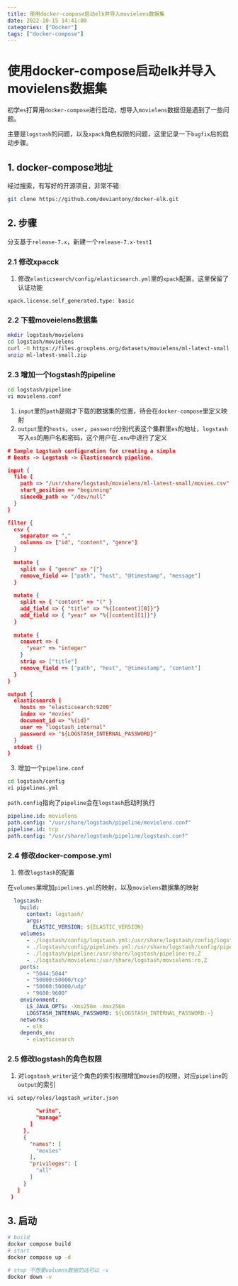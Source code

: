 ```yaml
---
title: 使用docker-compose启动elk并导入movielens数据集
date: 2022-10-15 14:41:00
categories: ["Docker"]
tags: ["docker-compose"]
---
```


# 使用docker-compose启动elk并导入movielens数据集

初学`es`打算用`docker-compose`进行启动，想导入`movielens`数据但是遇到了一些问题。

主要是`logstash`的问题，以及`xpack`角色权限的问题，这里记录一下`bugfix`后的启动步骤。

## 1. docker-compose地址

经过搜索，有写好的开源项目，非常不错:

```bash
git clone https://github.com/deviantony/docker-elk.git
```

## 2. 步骤

分支基于`release-7.x`，新建一个`release-7.x-test1`

### 2.1 修改xpacck

1. 修改`elasticsearch/config/elasticsearch.yml`里的`xpack`配置，这里保留了认证功能

```
xpack.license.self_generated.type: basic
```

### 2.2 下载moveielens数据集

```bash
mkdir logstash/movielens
cd logstash/movielens
curl -O https://files.grouplens.org/datasets/movielens/ml-latest-small.zip
unzip ml-latest-small.zip
```

### 2.3 增加一个logstash的pipeline

```bash
cd logstash/pipeline
vi movielens.conf
```

1. `input`里的`path`是刚才下载的数据集的位置，待会在`docker-compose`里定义映射
2. `output`里的`hosts`，`user`，`password`分别代表这个集群里`es`的地址，`logstash`写入`es`的用户名和密码，这个用户在`.env`中进行了定义

```json
# Sample Logstash configuration for creating a simple
# Beats -> Logstash -> Elasticsearch pipeline.

input {
  file {
    path => "/usr/share/logstash/movielens/ml-latest-small/movies.csv"
    start_position => "beginning"
    sincedb_path => "/dev/null"
  }
}

filter {
  csv {
    separator => ","
    columns => ["id", "content", "genre"]
  }
  
  mutate {
    split => { "genre" => "|"}
    remove_field => ["path", "host", "@timestamp", "message"]
  }
  
  mutate {
    split => { "content" => "(" }
    add_field => { "title" => "%{[content][0]}"}
    add_field => { "year" => "%{[content][1]}"}
  }
  
  mutate {
    convert => {
      "year" => "integer"
    }
    strip => ["title"]
    remove_field => ["path", "host", "@timestamp", "content"]
  }
}

output {
  elasticsearch {
    hosts => "elasticsearch:9200"
    index => "movies"
    document_id => "%{id}"
    user => "logstash_internal"
    password => "${LOGSTASH_INTERNAL_PASSWORD}"
  }
  stdout {}
}

```

3. 增加一个`pipeline.conf`

```bash
cd logstash/config
vi pipelines.yml
```

`path.config`指向了`pipeline`会在`logstash`启动时执行

```yaml
pipeline.id: movielens
path.config: "/usr/share/logstash/pipeline/movielens.conf"
pipeline.id: tcp
path.config: "/usr/share/logstash/pipeline/logstash.conf"
```

### 2.4 修改docker-compose.yml

1. 修改`logstash`的配置

在`volumes`里增加`pipelines.yml`的映射，以及`movielens`数据集的映射

```yaml
  logstash:
    build:
      context: logstash/
      args:
        ELASTIC_VERSION: ${ELASTIC_VERSION}
    volumes:
      - ./logstash/config/logstash.yml:/usr/share/logstash/config/logstash.yml:ro,Z
      - ./logstash/config/pipelines.yml:/usr/share/logstash/config/pipelines.yml:ro,Z
      - ./logstash/pipeline:/usr/share/logstash/pipeline:ro,Z
      - ./logstash/movielens:/usr/share/logstash/movielens:ro,Z
    ports:
      - "5044:5044"
      - "50000:50000/tcp"
      - "50000:50000/udp"
      - "9600:9600"
    environment:
      LS_JAVA_OPTS: -Xms256m -Xmx256m
      LOGSTASH_INTERNAL_PASSWORD: ${LOGSTASH_INTERNAL_PASSWORD:-}
    networks:
      - elk
    depends_on:
      - elasticsearch
```

### 2.5 修改logstash的角色权限

1. 对`logstash_writer`这个角色的索引权限增加`movies`的权限，对应`pipeline`的`output`的索引

```bash
vi setup/roles/logstash_writer.json
```

```json
         "write",
         "manage"
       ]
     },
     {
       "names": [
         "movies"
       ],
       "privileges": [
         "all"
       ]
     }
   ]
 }
```

## 3. 启动

```bash
# build
docker compose build
# start
docker compose up -d

# stop 不想要volumns数据的话可以 -v
docker down -v
```


